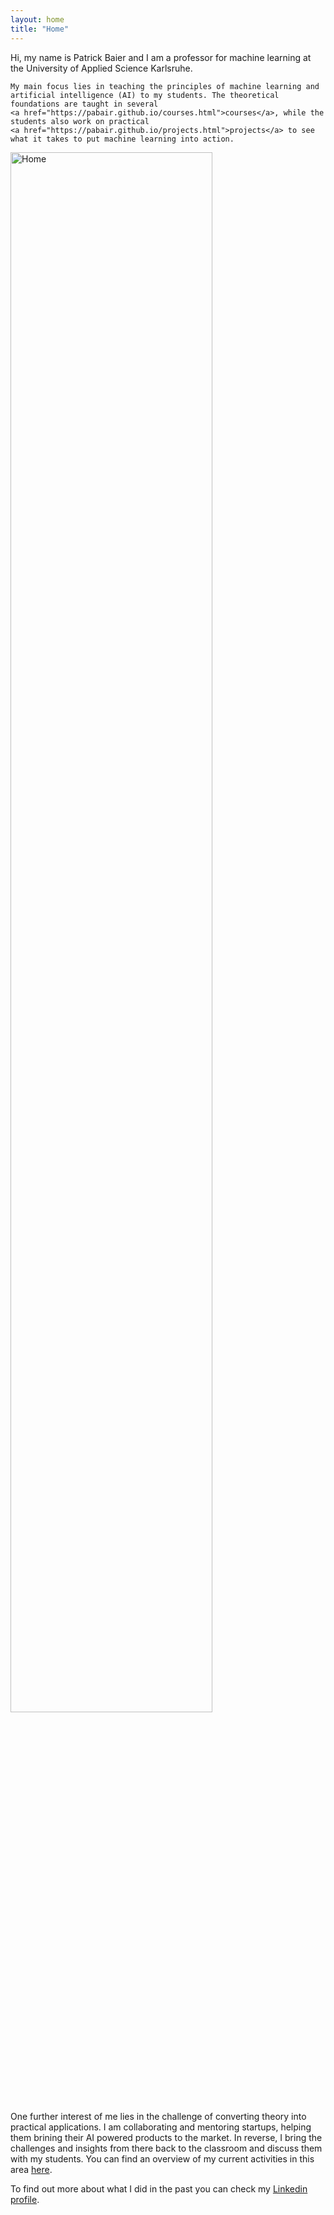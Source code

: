 ```yaml
---
layout: home
title: "Home"
---
```


<div class="row g-5 mb-5">
  <div class="col-md-6">
    Hi, my name is Patrick Baier and I am a professor for machine learning at the University of Applied Science Karlsruhe.

	My main focus lies in teaching the principles of machine learning and artificial intelligence (AI) to my students. The theoretical foundations are taught in several
	<a href="https://pabair.github.io/courses.html">courses</a>, while the students also work on practical 
	<a href="https://pabair.github.io/projects.html">projects</a> to see what it takes to put machine learning into action. 
  </div>
  <div class="col-md-6">
    <img src="{{ site.github.url }}/assets/img/me.jpg" alt="Home" width="80%">
  </div>
</div>

One further interest of me lies in the challenge of converting theory into practical applications. I am collaborating and mentoring startups, helping them brining their AI powered products to the market. In reverse, I bring the challenges and insights from there back to the classroom and discuss them with my students.
You can find an overview of my current activities in this area 
<a href="https://pabair.github.io/startups.html">here</a>.
<p>
To find out more about what I did in the past you can check my
<a href="https://www.linkedin.com/in/patrickbaier/">Linkedin profile</a>.
</p>


